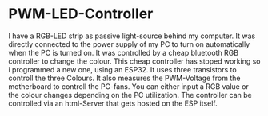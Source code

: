 # PWM-LED-Controller

I have a RGB-LED strip as passive light-source behind my computer. It was directly connected to the power supply of my PC to turn on automatically when the PC is turned on. It was controlled by a cheap bluetooth RGB controller to change the colour. This cheap controller has stoped working so i programmed a new one, using an ESP32. It uses three transistors to controll the three Colours. It also measures the PWM-Voltage from the motherboard to controll the PC-fans. You can either input a RGB value or the colour changes depending on the PC utilization. 
The controller can be controlled via an html-Server that gets hosted on the ESP itself. 
